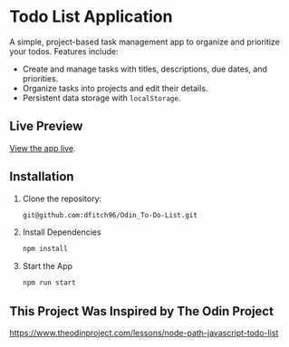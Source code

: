 # Todo List Application

A simple, project-based task management app to organize and prioritize your todos. Features include:

- Create and manage tasks with titles, descriptions, due dates, and priorities.  
- Organize tasks into projects and edit their details.  
- Persistent data storage with `localStorage`.

## Live Preview

[View the app live](https://dfitch96.github.io/Odin_To-Do-List/).

## Installation

1. Clone the repository:  
   ```bash
   git@github.com:dfitch96/Odin_To-Do-List.git
2. Install Dependencies
   ```bash
   npm install
3. Start the App
   ```bash
   npm run start


## This Project Was Inspired by The Odin Project
https://www.theodinproject.com/lessons/node-path-javascript-todo-list
